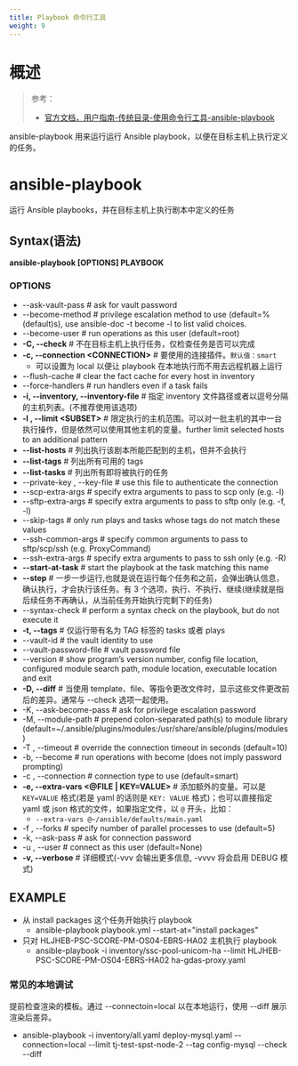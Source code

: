 ```yaml
---
title: Playbook 命令行工具
weight: 9
---
```


# 概述

> 参考：
> 
> - [官方文档，用户指南-传统目录-使用命令行工具-ansible-playbook](https://docs.ansible.com/ansible/latest/cli/ansible-playbook.html)

ansible-playbook 用来运行运行 Ansible playbook，以便在目标主机上执行定义的任务。

# ansible-playbook

运行 Ansible playbooks，并在目标主机上执行剧本中定义的任务

## Syntax(语法)

**ansible-playbook \[OPTIONS] PLAYBOOK**

### OPTIONS

- --ask-vault-pass # ask for vault password
- --become-method # privilege escalation method to use (default=%(default)s), use ansible-doc -t become -l to list valid choices.
- --become-user # run operations as this user (default=root)
- **-C, --check** # 不在目标主机上执行任务，仅检查任务是否可以完成
- **-c, --connection \<CONNECTION>** # 要使用的连接插件。`默认值：smart`
	- 可以设置为 local 以便让 playbook 在本地执行而不用去远程机器上运行
- --flush-cache # clear the fact cache for every host in inventory
- --force-handlers # run handlers even if a task fails
- **-i, --inventory, --inventory-file** # 指定 inventory 文件路径或者以逗号分隔的主机列表。(不推荐使用该选项)
- **-l , --limit \<SUBSET>** # 限定执行的主机范围。可以对一批主机的其中一台执行操作，但是依然可以使用其他主机的变量。further limit selected hosts to an additional pattern
- **--list-hosts** # 列出执行该剧本所能匹配到的主机，但并不会执行
- **--list-tags** # 列出所有可用的 tags
- **--list-tasks** # 列出所有即将被执行的任务
- --private-key , --key-file # use this file to authenticate the connection
- --scp-extra-args # specify extra arguments to pass to scp only (e.g. -l)
- --sftp-extra-args # specify extra arguments to pass to sftp only (e.g. -f, -l)
- --skip-tags # only run plays and tasks whose tags do not match these values
- --ssh-common-args # specify common arguments to pass to sftp/scp/ssh (e.g. ProxyCommand)
- --ssh-extra-args # specify extra arguments to pass to ssh only (e.g. -R)
- **--start-at-task** # start the playbook at the task matching this name
- **--step** # 一步一步运行,也就是说在运行每个任务和之前，会弹出确认信息，确认执行，才会执行该任务。有 3 个选项，执行、不执行、继续(继续就是指后续任务不再确认，从当前任务开始执行完剩下的任务)
- --syntax-check # perform a syntax check on the playbook, but do not execute it
- **-t, --tags** # 仅运行带有名为 TAG 标签的 tasks 或者 plays
- --vault-id # the vault identity to use
- --vault-password-file # vault password file
- --version # show program’s version number, config file location, configured module search path, module location, executable location and exit
- **-D, --diff** # 当使用 template、file、等指令更改文件时，显示这些文件更改前后的差异。通常与 --check 选项一起使用。
- -K, --ask-become-pass # ask for privilege escalation password
- -M, --module-path # prepend colon-separated path(s) to module library (default=~/.ansible/plugins/modules:/usr/share/ansible/plugins/modules)
- -T , --timeout # override the connection timeout in seconds (default=10)
- -b, --become # run operations with become (does not imply password prompting)
- -c , --connection # connection type to use (default=smart)
- **-e, --extra-vars <@FILE | KEY=VALUE>** # 添加额外的变量。可以是 `KEY=VALUE` 格式(若是 yaml 的话则是 `KEY: VALUE` 格式)；也可以直接指定 yaml 或 json 格式的文件，如果指定文件，以 `@` 开头，比如：
  - `--extra-vars @~/ansible/defaults/main.yaml`
- -f , --forks # specify number of parallel processes to use (default=5)
- -k, --ask-pass # ask for connection password
- -u , --user # connect as this user (default=None)
- **-v, --verbose** # 详细模式(-vvv 会输出更多信息, -vvvv 将会启用 DEBUG 模式)

## EXAMPLE

- 从 install packages 这个任务开始执行 playbook
  - ansible-playbook playbook.yml --start-at="install packages"
- 只对 HLJHEB-PSC-SCORE-PM-OS04-EBRS-HA02 主机执行 playbook
  - ansible-playbook -i inventory/ssc-pool-unicom-ha --limit HLJHEB-PSC-SCORE-PM-OS04-EBRS-HA02 ha-gdas-proxy.yaml

### 常见的本地调试

提前检查渲染的模板。通过 --connectoin=local 以在本地运行，使用 --diff 展示渲染后差异。

- ansible-playbook -i inventory/all.yaml  deploy-mysql.yaml --connection=local --limit tj-test-spst-node-2 --tag config-mysql --check --diff
